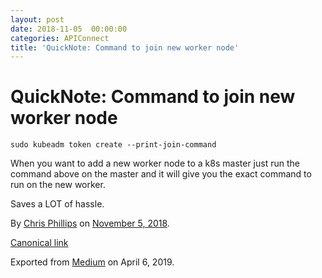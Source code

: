 ```yaml
---
layout: post
date: 2018-11-05  00:00:00
categories: APIConnect
title: 'QuickNote: Command to join new worker node'
---
```

# QuickNote: Command to join new worker node 

```
sudo kubeadm token create --print-join-command
```

When you want to add a new worker node to a k8s master just run the
command above on the master and it will give you the exact command to
run on the new worker.

Saves a LOT of hassle.





By [Chris Phillips](https://medium.com/@cminion) on
[November 5, 2018](https://medium.com/p/60d4bb86e5f4).

[Canonical
link](https://medium.com/@cminion/quicknote-command-to-join-new-worker-node-60d4bb86e5f4)

Exported from [Medium](https://medium.com) on April 6, 2019.
